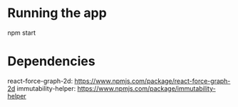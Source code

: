 # Running the app
npm start

# Dependencies
react-force-graph-2d: https://www.npmjs.com/package/react-force-graph-2d
immutability-helper: https://www.npmjs.com/package/immutability-helper